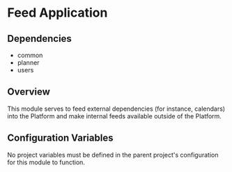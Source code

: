 # Feed Application

## Dependencies
* common
* planner
* users

## Overview
This module serves to feed external dependencies (for instance, calendars) into the Platform and make internal feeds
available outside of the Platform.

## Configuration Variables
No project variables must be defined in the parent project's configuration for this module to function.